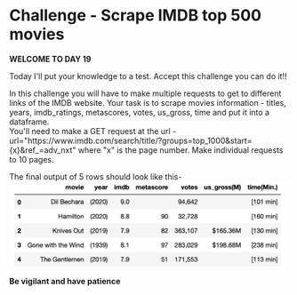 # Challenge - Scrape IMDB top 500 movies
**WELCOME TO DAY 19**
<p>Today I'll put your knowledge to a test.
 Accept this challenge you can do it!!<br>
<p>In this challenge you will have to make multiple requests to get to different links of the IMDB website.
Your task is to scrape movies information - titles, years, imdb_ratings, metascores, votes, us_gross, time and put it into a dataframe.
<br>
You'll need to make a GET request at the url - 
url="https://www.imdb.com/search/title/?groups=top_1000&start={x}&ref_=adv_nxt" where "x" is the page number. Make individual requests to 10 pages.

<p>The final output of 5 rows should look like this- 
<img src="./ss.png">

**Be vigilant and have patience**

